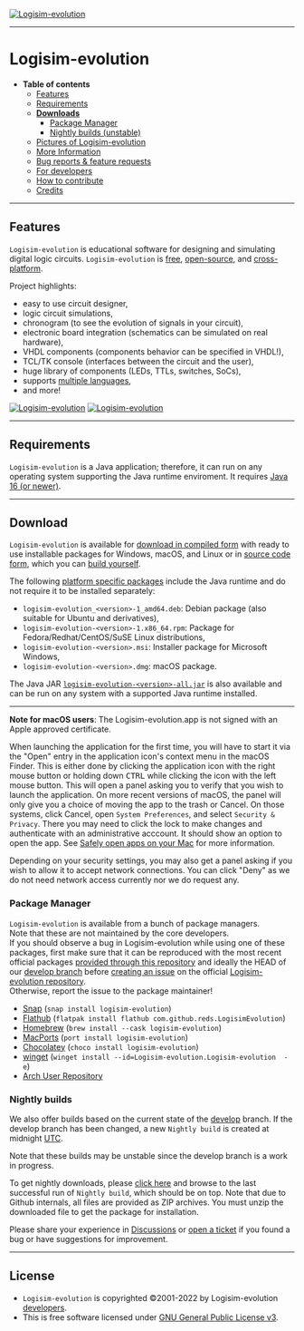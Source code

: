 [![Logisim-evolution](docs/img/logisim-evolution-logo.png)](https://github.com/logisim-evolution/logisim-evolution)

---

# Logisim-evolution #

* **Table of contents**
  * [Features](#features)
  * [Requirements](#requirements)
  * **[Downloads](#download)**
    * [Package Manager](#package-manager)
    * [Nightly builds (unstable)](#nightly-builds)
  * [Pictures of Logisim-evolution](docs/pics.md)
  * [More Information](docs/docs.md)
  * [Bug reports & feature requests](https://github.com/logisim-evolution/logisim-evolution/issues)
  * [For developers](docs/developers.md)
  * [How to contribute](docs/developers.md#how-to-contribute)
  * [Credits](docs/credits.md)

---

## Features ##

`Logisim-evolution` is educational software for designing and simulating digital logic circuits.
`Logisim-evolution` is [free](#license), [open-source](https://github.com/logisim-evolution), and [cross-platform](#requirements).

Project highlights:

* easy to use circuit designer,
* logic circuit simulations,
* chronogram (to see the evolution of signals in your circuit),
* electronic board integration (schematics can be simulated on real hardware),
* VHDL components (components behavior can be specified in VHDL!),
* TCL/TK console (interfaces between the circuit and the user),
* huge library of components (LEDs, TTLs, switches, SoCs),
* supports [multiple languages](docs/docs.md#translations),
* and more!

[![Logisim-evolution](docs/img/logisim-evolution-01-small.png)](docs/pics.md)
[![Logisim-evolution](docs/img/logisim-evolution-02-small.png)](docs/pics.md)

---

## Requirements ##

`Logisim-evolution` is a Java application; therefore, it can run on any operating system supporting the Java runtime enviroment.
It requires [Java 16 (or newer)](https://www.oracle.com/java/technologies/javase-downloads.html).

---

## Download ###

`Logisim-evolution` is available for
[download in compiled form](https://github.com/logisim-evolution/logisim-evolution/releases)
with ready to use installable packages for Windows, macOS, and Linux
or in [source code form](https://github.com/logisim-evolution), which you can [build yourself](docs/developers.md).

The following [platform specific packages](https://github.com/logisim-evolution/logisim-evolution/releases)
include the Java runtime and do not require it to be installed separately:

* `logisim-evolution_<version>-1_amd64.deb`: Debian package (also suitable for Ubuntu and derivatives),
* `logisim-evolution-<version>-1.x86_64.rpm`: Package for Fedora/Redhat/CentOS/SuSE Linux distributions,
* `logisim-evolution-<version>.msi`: Installer package for Microsoft Windows,
* `logisim-evolution-<version>.dmg`: macOS package.

The Java JAR [`logisim-evolution-<version>-all.jar`](https://github.com/logisim-evolution/logisim-evolution/releases)
is also available and can be run on any system with a supported Java runtime installed.

---

**Note for macOS users**:
The Logisim-evolution.app is not signed with an Apple approved certificate.

When launching the application for the first time, you will have to start it via the "Open" entry in the
application icon's context menu in the macOS Finder. This is either done by clicking the application
icon with the right mouse button or holding down <kbd>CTRL</kbd> while clicking the icon with the
left mouse button. This will open a panel asking you to verify that you wish to launch the application.
On more recent versions of macOS, the panel will only give you a choice of moving the app to the trash or Cancel.
On those systems, click Cancel, open `System Preferences`, and select `Security & Privacy`.
There you may need to click the lock to make changes and authenticate with an administrative acccount.
It should show an option to open the app.
See [Safely open apps on your Mac](https://support.apple.com/en-us/HT202491) for more information.

Depending on your security settings, you may also get a panel asking if you wish to allow it to accept
network connections. You can click "Deny" as we do not need network access currently nor we do request any.

### Package Manager ###

`Logisim-evolution` is available from a bunch of package managers.  
Note that these are not maintained by the core developers.  
If you should observe a bug in Logisim-evolution while using one of these packages,
first make sure that it can be reproduced with the most recent official packages
[provided through this repository](https://github.com/logisim-evolution/logisim-evolution/releases)
and ideally the HEAD of our [develop branch](https://github.com/logisim-evolution/logisim-evolution/tree/develop)
before [creating an issue](https://github.com/logisim-evolution/logisim-evolution/issues) on
the official [Logisim-evolution repository](https://github.com/logisim-evolution/logisim-evolution).  
Otherwise, report the issue to the package maintainer!

* [Snap](https://snapcraft.io/logisim-evolution) (`snap install logisim-evolution`)
* [Flathub](https://flathub.org/apps/details/com.github.reds.LogisimEvolution) (`flatpak install flathub com.github.reds.LogisimEvolution`)
* [Homebrew](https://formulae.brew.sh/cask/logisim-evolution) (`brew install --cask logisim-evolution`)
* [MacPorts](https://ports.macports.org/port/logisim-evolution/details/) (`port install logisim-evolution`)
* [Chocolatey](https://community.chocolatey.org/packages/logisim-evolution) (`choco install logisim-evolution`)
* [winget](https://wingetgui.com/apps?id=Logisim-evolution.Logisim-evolution)
(`winget install --id=Logisim-evolution.Logisim-evolution  -e`)
* [Arch User Repository](https://aur.archlinux.org/packages/logisim-evolution)

### Nightly builds ###

We also offer builds based on the current state of the
[develop](https://github.com/logisim-evolution/logisim-evolution/tree/develop) branch.
If the develop branch has been changed,
a new `Nightly build` is created at midnight [UTC](https://en.wikipedia.org/wiki/Coordinated_Universal_Time).

Note that these builds may be unstable since the develop branch is a work in progress.

To get nightly downloads, please
[click here](https://github.com/logisim-evolution/logisim-evolution/actions/workflows/nightly.yml)
and browse to the last successful run of `Nightly build`, which should be on top. Note that due to Github internals,
all files are provided as ZIP archives. You must unzip the downloaded file to get the package for installation.

Please share your experience in [Discussions](https://github.com/logisim-evolution/logisim-evolution/discussions)
or [open a ticket](https://github.com/logisim-evolution/logisim-evolution/issues)
if you found a bug or have suggestions for improvement.

---

## License ##

* `Logisim-evolution` is copyrighted ©2001-2022 by Logisim-evolution [developers](docs/credits.md).
* This is free software licensed under [GNU General Public License v3](https://www.gnu.org/licenses/gpl-3.0.en.html).
